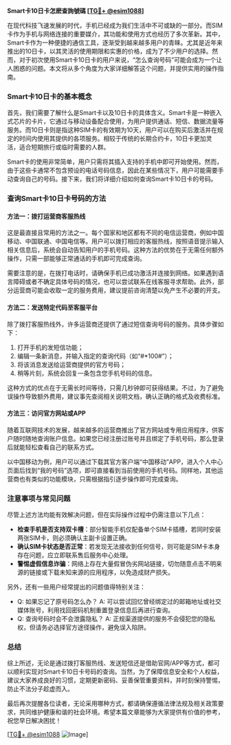 **Smart卡10日卡怎麽查詢號碼 [[TG💪+ @esim1088](https://t.me/s/esim1088)]**

在现代科技飞速发展的时代，手机已经成为我们生活中不可或缺的一部分。而SIM卡作为手机与网络连接的重要媒介，其功能和使用方式也经历了多次革新。其中，Smart卡作为一种便捷的通信工具，逐渐受到越来越多用户的青睐。尤其是近年来推出的10日卡，以其灵活的使用期限和实惠的价格，成为了不少用户的选择。然而，对于初次使用Smart卡10日卡的用户来说，“怎么查询号码”可能会成为一个让人困惑的问题。本文将从多个角度为大家详细解答这个问题，并提供实用的操作指南。

### Smart卡10日卡的基本概念

首先，我们需要了解什么是Smart卡以及10日卡的具体含义。Smart卡是一种嵌入式芯片的卡片，它通过与移动设备配合使用，为用户提供通话、短信、数据流量等服务。而10日卡则是指这种SIM卡的有效期为10天，用户可以在购买后激活并在规定的时间内使用其提供的各项服务。相较于传统的长期合约卡，10日卡更加灵活，适合短期旅行或临时需要的人群。

Smart卡的使用非常简单，用户只需将其插入支持的手机中即可开始使用。然而，由于这些卡通常不包含预设的电话号码信息，因此在某些情况下，用户可能需要手动查询自己的号码。接下来，我们将详细介绍如何查询Smart卡10日卡的号码。

### 查询Smart卡10日卡号码的方法

#### 方法一：拨打运营商客服热线

这是最直接且常用的方法之一。每个国家和地区都有不同的电信运营商，例如中国移动、中国联通、中国电信等。用户可以拨打相应的客服热线，按照语音提示输入相关信息后，系统会自动告知用户的手机号码。这种方法的优势在于无需任何额外操作，只需一部能够正常通话的手机即可完成查询。

需要注意的是，在拨打电话时，请确保手机已成功激活并连接到网络。如果遇到语言障碍或者不确定具体号码的情况，也可以尝试联系在线客服寻求帮助。此外，部分运营商可能会收取一定的服务费用，建议提前咨询清楚以免产生不必要的开支。

#### 方法二：发送特定代码至客服平台

除了拨打客服热线外，许多运营商还提供了通过短信查询号码的服务。具体步骤如下：

1. 打开手机的发短信功能；
2. 编辑一条新消息，并输入指定的查询代码（如“#*100#”）；
3. 将该消息发送给运营商提供的官方号码；
4. 稍等片刻，系统会回复一条包含您手机号码的信息。

这种方式的优点在于无需长时间等待，只需几秒钟即可获得结果。不过，为了避免误操作导致额外费用，建议事先查阅相关说明文档，确认正确的格式及收费标准。

#### 方法三：访问官方网站或APP

随着互联网技术的发展，越来越多的运营商推出了官方网站或专用应用程序，供客户随时随地查询账户信息。如果您已经注册过账号并且绑定了手机号码，那么登录后就能轻松查看自己的联系方式。

以中国移动为例，用户可以通过下载其官方客户端“中国移动”APP，进入个人中心页面后找到“我的号码”选项，即可直接看到当前使用的手机号码。同样地，其他运营商也有类似的功能模块，只需根据指引逐步操作即可完成查询。

### 注意事项与常见问题

尽管上述方法均能有效解决问题，但在实际操作过程中仍需注意以下几点：

- **检查手机是否支持双卡槽**：部分智能手机仅配备单个SIM卡插槽，若同时安装两张SIM卡，则必须确认主副卡设置正确。
- **确认SIM卡状态是否正常**：若发现无法接收到任何信号，则可能是SIM卡本身存在问题，应立即联系售后服务中心处理。
- **警惕虚假信息诈骗**：网络上存在大量假冒伪劣网站链接，切勿随意点击不明来源的链接或下载未知来源的应用程序，以免造成财产损失。

另外，还有一些用户经常提出的问题值得特别关注：

- Q: 如果忘记了原号码怎么办？
   A: 可以尝试回忆曾经绑定过的邮箱地址或社交媒体账号，利用找回密码机制重置登录信息后再进行查询。
- Q: 查询号码时会不会泄露隐私？
   A: 正规渠道提供的服务不会侵犯您的隐私权，但请务必选择官方途径操作，避免误入陷阱。

### 总结

综上所述，无论是通过拨打客服热线、发送短信还是借助官网/APP等方式，都可以顺利实现对Smart卡10日卡号码的查询。当然，为了保障信息安全和个人权益，建议大家养成良好的习惯，定期更新密码、妥善保管重要资料，并时刻保持警惕，防止不法分子趁虚而入。

最后再次提醒各位读者，无论采用哪种方式，都请确保遵循法律法规及相关政策要求，共同维护健康和谐的社会环境。希望本篇文章能够为大家提供有价值的参考，祝您早日解决困扰！

[[TG💪+ @esim1088](https://t.me/s/esim1088) ![Image](https://i.postimg.cc/4NQfJmqS/Snipaste-2025-05-13-00-14-12.png)]